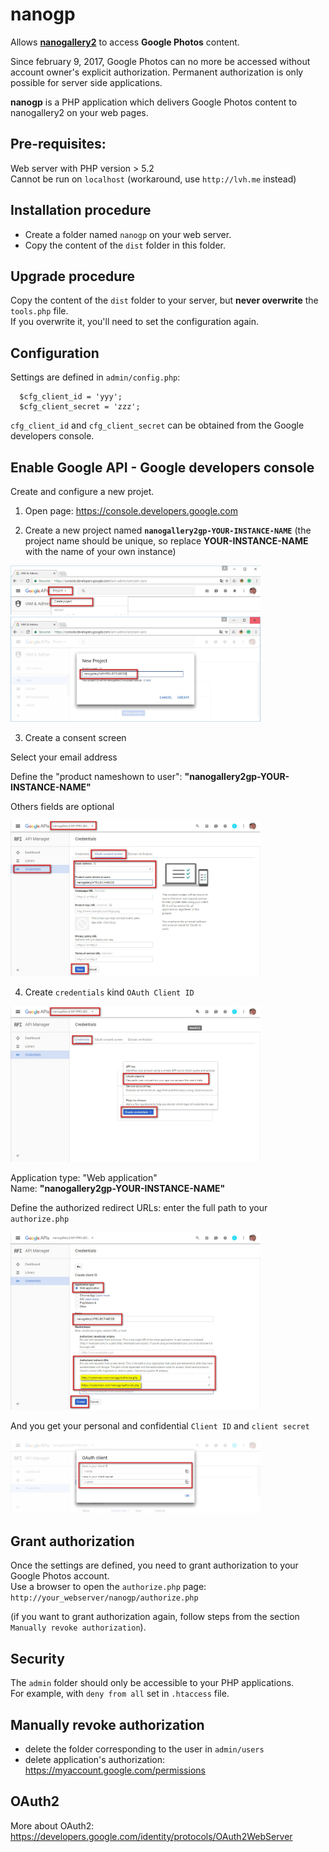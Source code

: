 # nanogp

Allows <b>[nanogallery2](https://github.com/nanostudio-org/nanogallery2)</b> to access **Google Photos** content.  

Since february 9, 2017, Google Photos can no more be accessed without account owner's explicit authorization.
Permanent authorization is only possible for server side applications.

<b>nanogp</b> is a PHP application which delivers Google Photos content to nanogallery2 on your web pages.


## Pre-requisites:
Web server with PHP version > 5.2  
Cannot be run on `localhost` (workaround, use `http://lvh.me` instead)  


## Installation procedure  

- Create a folder named `nanogp` on your web server.
- Copy the content of the `dist` folder in this folder.
  
## Upgrade procedure  
Copy the content of the `dist` folder to your server, but **never overwrite** the `tools.php` file.  
If you overwrite it, you'll need to set the configuration again.  
  
## Configuration  

Settings are defined in `admin/config.php`:
  
```
  $cfg_client_id = 'yyy';
  $cfg_client_secret = 'zzz';
```
  
`cfg_client_id` and `cfg_client_secret` can be obtained from the Google developers console.  
  
## Enable Google API - Google developers console
  
Create and configure a new projet.  
  
1) Open page: https://console.developers.google.com  
  
2) Create a new project named **`nanogallery2gp-YOUR-INSTANCE-NAME`** (the project name should be unique, so replace **YOUR-INSTANCE-NAME** with the name of your own instance)
  
<img src="img/google_api_console1.jpg?raw=true" alt="step 1" style="max-width:400px;"/>
  
<img src="img/google_api_console2.jpg?raw=true" alt="step 2" style="max-width:400px;"/>
  
3) Create a consent screen  
  
Select your email address  
  
Define the "product nameshown to user": **"nanogallery2gp-YOUR-INSTANCE-NAME"**  
  
Others fields are optional  
  
<img src="img/google_api_console3.jpg?raw=true" alt="step 3" style="max-width:400px;"/>
  
4) Create `credentials` kind `OAuth Client ID`  
    
<img src="img/google_api_console4.jpg?raw=true" alt="step 4" style="max-width:400px;"/>
  
Application type: "Web application"  
Name: **"nanogallery2gp-YOUR-INSTANCE-NAME"**  

Define the authorized redirect URLs: enter the full path to your `authorize.php`  
  
<img src="img/google_api_console5.jpg?raw=true" alt="step 5" style="max-width:400px;"/>
  
And you get your personal and confidential `Client ID` and `client secret`  
  
<img src="img/google_api_console6.jpg?raw=true" alt="step 6" style="max-width:400px;"/>
  

## Grant authorization

Once the settings are defined, you need to grant authorization to your Google Photos account.  
Use a browser to open the `authorize.php` page: `http://your_webserver/nanogp/authorize.php`  
  
(if you want to grant authorization again, follow steps from the section `Manually revoke authorization`).

## Security  

The `admin` folder should only be accessible to your PHP applications.  
For example, with `deny from all` set in `.htaccess` file.

## Manually revoke authorization  
- delete the folder corresponding to the user in `admin/users`
- delete application's authorization: https://myaccount.google.com/permissions


## OAuth2
More about OAuth2: https://developers.google.com/identity/protocols/OAuth2WebServer  
  
